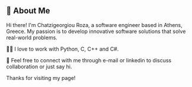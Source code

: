 ## 👋 About Me

Hi there! I'm Chatzigeorgiou Roza, a software engineer based in Athens, Greece. My passion is to develop innovative software solutions that solve real-world problems.

👨‍💻 I love to work with Python, C, C++ and C#.

🤝 Feel free to connect with me through e-mail or linkedin to discuss collaboration or just say hi.

Thanks for visiting my page!
